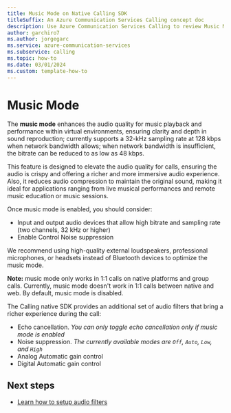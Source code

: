 ```yaml
---
title: Music Mode on Native Calling SDK
titleSuffix: An Azure Communication Services Calling concept doc
description: Use Azure Communication Services Calling to review Music Mode.
author: garchiro7
ms.author: jorgegarc
ms.service: azure-communication-services
ms.subservice: calling
ms.topic: how-to 
ms.date: 03/01/2024
ms.custom: template-how-to
---
```


# Music Mode

The **music mode** enhances the audio quality for music playback and performance within virtual environments, ensuring clarity and depth in sound reproduction; currently supports a 32-kHz sampling rate at 128 kbps when network bandwidth allows; when network bandwidth is insufficient, the bitrate can be reduced to as low as 48 kbps.

This feature is designed to elevate the audio quality for calls, ensuring the audio is crispy and offering a richer and more immersive audio experience. Also, it reduces audio compression to maintain the original sound, making it ideal for applications ranging from live musical performances and remote music education or music sessions.

Once music mode is enabled, you should consider:

- Input and output audio devices that allow high bitrate and sampling rate (two channels, 32 kHz or higher)
- Enable Control Noise suppression

We recommend using high-quality external loudspeakers, professional microphones, or headsets instead of Bluetooth devices to optimize the music mode.

**Note:** music mode only works in 1:1 calls on native platforms and group calls. Currently, music mode doesn't work in 1:1 calls between native and web. By default, music mode is disabled.

The Calling native SDK provides an additional set of audio filters that bring a richer experience during the call:

- Echo cancellation. *You can only toggle echo cancellation only if music mode is enabled*
- Noise suppression. *The currently available modes are `Off`, `Auto`, `Low`, and `High`*
- Analog Automatic gain control
- Digital Automatic gain control

## Next steps
- [Learn how to setup audio filters](../../tutorials/audio-quality-enhancements/add-noise-supression.md)

